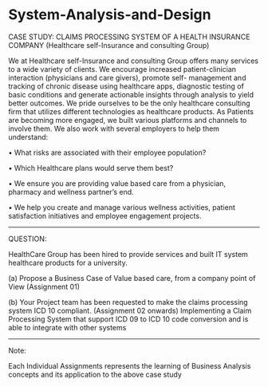 # System-Analysis-and-Design

CASE STUDY: CLAIMS PROCESSING SYSTEM OF A HEALTH INSURANCE COMPANY (Healthcare self-Insurance and consulting Group)

We at Healthcare self-Insurance and consulting Group offers many services to a wide variety of clients. We encourage increased patient-clinician interaction (physicians and care givers), promote self- management and tracking of chronic disease using healthcare apps, diagnostic testing of basic conditions and generate actionable insights through analysis to yield better outcomes. We pride ourselves to be the only healthcare consulting firm that utilizes different technologies as healthcare products. As Patients are becoming more engaged, we built various platforms and channels to involve them. We also work with several employers to help them understand:

• What risks are associated with their employee population?

• Which Healthcare plans would serve them best?

• We ensure you are providing value based care from a physician, pharmacy and wellness partner’s end.

• We help you create and manage various wellness activities, patient satisfaction initiatives and employee engagement projects.

------------------------------------------------------------------------------------------------------------------------------

QUESTION:

HealthCare Group has been hired to provide services and built IT system healthcare products for a university.

(a) Propose a Business Case of Value based care, from a company point of View (Assignment 01)

(b) Your Project team has been requested to make the claims processing system ICD 10 compliant. (Assignment 02 onwards) Implementing a Claim Processing System that support ICD 09 to ICD 10 code conversion and is able to integrate with other systems

------------------------------------------------------------------------------------------------------------------------------

Note:

Each Individual Assignments represents the learning of Business Analysis concepts and its application to the above case study
